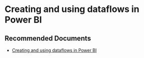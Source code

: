   <properties
	pageTitle="connect to dataflows in power bi service"
	description="connect to dataflows in power bi service"
	service="microsoft.PowerBIDedicated"
	resource="capacities"
	authors="pjfreitas"
	ms.author="pfreitas"	
	displayOrder="110"
	selfHelpType="generic"
	supportTopicIds="32631222"
	productPesIds="16334"
	cloudEnvironments="public, MoonCake, fairfax" 
	articleId="440b6ddb-ef61-d6f4-8b1f-c0ef38b36a85"
	ownershipId="PowerBI_PowerBI"
/>

# Creating and using dataflows in Power BI

## **Recommended Documents**

* [Creating and using dataflows in Power BI](https://docs.microsoft.com/power-bi/service-dataflows-create-use)

